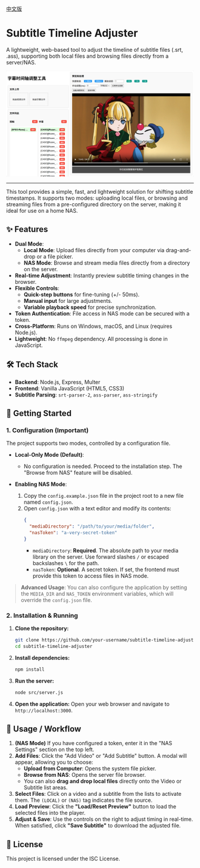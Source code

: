 [中文版](./README.md)

# Subtitle Timeline Adjuster

A lightweight, web-based tool to adjust the timeline of subtitle files (.srt, .ass), supporting both local files and browsing files directly from a server/NAS.

![Application Screenshot](./assets/应用截图.png)

---

This tool provides a simple, fast, and lightweight solution for shifting subtitle timestamps. It supports two modes: uploading local files, or browsing and streaming files from a pre-configured directory on the server, making it ideal for use on a home NAS.

## ✨ Features

- **Dual Mode**: 
  - **Local Mode**: Upload files directly from your computer via drag-and-drop or a file picker.
  - **NAS Mode**: Browse and stream media files directly from a directory on the server.
- **Real-time Adjustment**: Instantly preview subtitle timing changes in the browser.
- **Flexible Controls**:
  - **Quick-step buttons** for fine-tuning (+/- 50ms).
  - **Manual input** for large adjustments.
  - **Variable playback speed** for precise synchronization.
- **Token Authentication**: File access in NAS mode can be secured with a token.
- **Cross-Platform**: Runs on Windows, macOS, and Linux (requires Node.js).
- **Lightweight**: No `ffmpeg` dependency. All processing is done in JavaScript.

## 🛠️ Tech Stack

- **Backend**: Node.js, Express, Multer
- **Frontend**: Vanilla JavaScript (HTML5, CSS3)
- **Subtitle Parsing**: `srt-parser-2`, `ass-parser`, `ass-stringify`

## 🚀 Getting Started

### 1. Configuration (Important)

The project supports two modes, controlled by a configuration file.

- **Local-Only Mode (Default)**: 
  - No configuration is needed. Proceed to the installation step. The "Browse from NAS" feature will be disabled.

- **Enabling NAS Mode**:
  1.  Copy the `config.example.json` file in the project root to a new file named `config.json`.
  2.  Open `config.json` with a text editor and modify its contents:
      ```json
      {
        "mediaDirectory": "/path/to/your/media/folder",
        "nasToken": "a-very-secret-token"
      }
      ```
      - `mediaDirectory`: **Required**. The absolute path to your media library on the server. Use forward slashes `/` or escaped backslashes `\` for the path.
      - `nasToken`: **Optional**. A secret token. If set, the frontend must provide this token to access files in NAS mode.

> **Advanced Usage**: You can also configure the application by setting the `MEDIA_DIR` and `NAS_TOKEN` environment variables, which will override the `config.json` file.

### 2. Installation & Running

1.  **Clone the repository:**
    ```bash
    git clone https://github.com/your-username/subtitle-timeline-adjuster.git
    cd subtitle-timeline-adjuster
    ```

2.  **Install dependencies:**
    ```bash
    npm install
    ```

3.  **Run the server:**
    ```bash
    node src/server.js
    ```

4.  **Open the application:**
    Open your web browser and navigate to `http://localhost:3000`.

## 📝 Usage / Workflow

1.  **(NAS Mode)** If you have configured a token, enter it in the "NAS Settings" section on the top left.
2.  **Add Files**: Click the "Add Video" or "Add Subtitle" button. A modal will appear, allowing you to choose:
    - **Upload from Computer**: Opens the system file picker.
    - **Browse from NAS**: Opens the server file browser.
    - You can also **drag and drop local files** directly onto the Video or Subtitle list areas.
3.  **Select Files**: Click on a video and a subtitle from the lists to activate them. The `(LOCAL)` or `(NAS)` tag indicates the file source.
4.  **Load Preview**: Click the **"Load/Reset Preview"** button to load the selected files into the player.
5.  **Adjust & Save**: Use the controls on the right to adjust timing in real-time. When satisfied, click **"Save Subtitle"** to download the adjusted file.

## 📄 License

This project is licensed under the ISC License.